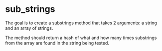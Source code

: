 # sub_strings

The goal is to create a substrings method that takes 2 arguments: a string and an array of strings.

The method should return a hash of what and how many times substrings from the array are found in the string being tested.